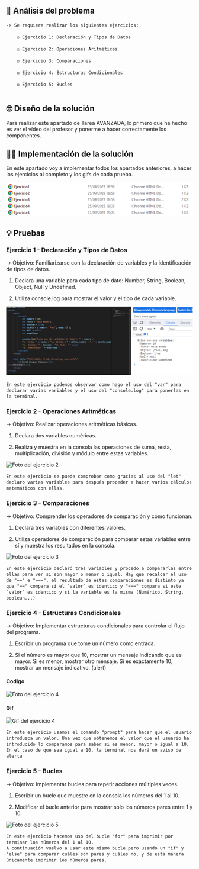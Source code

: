 ## 🤔 Análisis del problema
```
-> Se requiere realizar los siguientes ejercicios:

    ◽ Ejercicio 1: Declaración y Tipos de Datos

    ◽ Ejercicio 2: Operaciones Aritméticas

    ◽ Ejercicio 3: Comparaciones

    ◽ Ejercicio 4: Estructuras Condicionales

    ◽ Ejercicio 5: Bucles


```


## 🤓 Diseño de la solución
Para realizar este apartado de Tarea AVANZADA, lo primero que he hecho es ver el vídeo del profesor y ponerme a hacer correctamente los
componentes.

## 👨‍🎓 Implementación de la solución
En este apartado voy a implementar todos los apartados anteriores, a hacer los ejercicios al completo y los gifs de cada
prueba.

![Fichero con las actividades en formato HTML](./fotos/Captura1.PNG)

## 💡 Pruebas

### Ejercicio 1 - Declaración y Tipos de Datos
-> Objetivo: Familiarizarse con la declaración de variables y la identificación de tipos de datos.

1. Declara una variable para cada tipo de dato: Number, String, Boolean, Object, Null y Undefined.

2. Utiliza console.log para mostrar el valor y el tipo de cada variable.

![Foto del ejercicio 1](https://github.com/Dvazalm/DAWEC/blob/bcf9d62ff35d8de7503c9c49f0211c773e84d1cb/T1/SPRINT1/fotos/FotoEjer1.png)

```
En este ejercicio podemos observar como hago el uso del "var" para declarar varias variables y el uso del "console.log" para ponerlas en la terminal.
```
### Ejercicio 2 - Operaciones Aritméticas
-> Objetivo: Realizar operaciones aritméticas básicas.

1. Declara dos variables numéricas.

2. Realiza y muestra en la consola las operaciones de suma, resta, multiplicación, división y módulo entre estas variables.

![Foto del ejercicio 2](https://github.com/Dvazalm/DAWEC/tree/50992cb3930944c24472ca7da30b37a359bcbe97/T1/SPRINT1/fotos/FotoEjer2.png)
```
En este ejercicio se puede comprobar como gracias al uso del "let" declaro varias variables para después proceder a hacer varios cálculos matemáticos con ellas.
```
### Ejercicio 3 - Comparaciones

-> Objetivo: Comprender los operadores de comparación y cómo funcionan.

1. Declara tres variables con diferentes valores.

2. Utiliza operadores de comparación para comparar estas variables entre sí y muestra los resultados en la consola.

![Foto del ejercicio 3](https://github.com/Dvazalm/DAWEC/tree/50992cb3930944c24472ca7da30b37a359bcbe97/T1/SPRINT1/fotos/FotoEjer3.png)

```
En este ejercicio declaró tres variables y procedo a compararlas entre ellas para ver si son mayor o menor o igual. Hay que recalcar el uso de "==" e "===", el resultado de estas comparaciones es distinto ya que "==" compara si el `valor` es identico y "===" compara si este `valor` es identico y si la variable es la misma (Numérico, String, boolean...)
```
### Ejercicio 4 - Estructuras Condicionales

-> Objetivo: Implementar estructuras condicionales para controlar el flujo del programa.

1. Escribir un programa que tome un número como entrada.

2. Si el número es mayor que 10, mostrar un mensaje indicando que es mayor. Si es menor, mostrar otro mensaje. Si es exactamente 10, mostrar un mensaje indicativo. (alert)

#### Codigo
![Foto del ejercicio 4](https://github.com/Dvazalm/DAWEC/tree/50992cb3930944c24472ca7da30b37a359bcbe97/T1/SPRINT1/fotos/FotoEjer4.png)

#### Gif
![Gif del ejercicio 4](https://github.com/Dvazalm/DAWEC/tree/50992cb3930944c24472ca7da30b37a359bcbe97/T1/SPRINT1/fotos/GirEjer4.gif)
```
En este ejercicio usamos el comando "prompt" para hacer que el usuario introduzca un valor. Una vez que obtenemos el valor que el usuario ha introducido lo comparamos para saber si es menor, mayor o igual a 10.
En el caso de que sea igual a 10, la terminal nos dará un aviso de alerta
```
### Ejercicio 5 - Bucles

-> Objetivo: Implementar bucles para repetir acciones múltiples veces.

1. Escribir un bucle que muestre en la consola los números del 1 al 10.

2. Modificar el bucle anterior para mostrar solo los números pares entre 1 y 10.


![Foto del ejercicio 5](https://github.com/Dvazalm/DAWEC/tree/50992cb3930944c24472ca7da30b37a359bcbe97/T1/SPRINT1/fotos/FotoEjer5.png)

```
En este ejercicio hacemos uso del bucle "for" para imprimir por terminar los números del 1 al 10. 
A continuación vuelvo a usar este mismo bucle pero usando un "if" y "else" para comparar cuáles son pares y cuáles no, y de esta manera únicamente imprimir los números pares.
```
